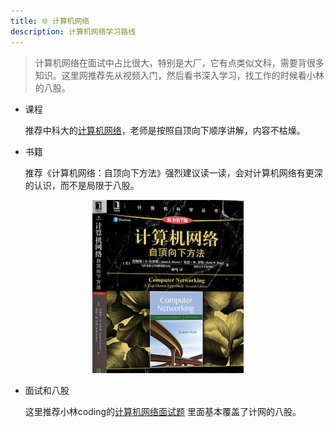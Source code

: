 ```yaml
---
title: 🌐 计算机网络
description: 计算机网络学习路线
---
```


> 计算机网络在面试中占比很大，特别是大厂，它有点类似文科，需要背很多知识。这里网推荐先从视频入门，然后看书深入学习，找工作的时候看小林的八股。

+ 课程

   推荐中科大的[计算机网络](https://www.bilibili.com/video/BV1JV411t7ow/?spm_id_from=333.337.search-card.all.click)，老师是按照自顶向下顺序讲解，内容不枯燥。

+ 书籍

   推荐《计算机网络：自顶向下方法》强烈建议读一读，会对计算机网络有更深的认识，而不是局限于八股。

<div align='center' >

![计算机系统](../../../../assets/network_top_down_approach.jpg)

</div>

+ 面试和八股
  
  这里推荐小林coding的[计算机网络面试题](https://xiaolincoding.com/network/) 里面基本覆盖了计网的八股。




